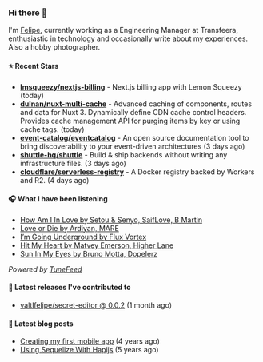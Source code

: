 ### Hi there 👋

I'm [Felipe](https://felipevm.com), currently working as a Engineering Manager at Transfeera, enthusiastic in technology and occasionally write about my experiences. Also a hobby photographer.

#### ⭐ Recent Stars
- **[lmsqueezy/nextjs-billing](https://github.com/lmsqueezy/nextjs-billing)** - Next.js billing app with Lemon Squeezy (today)
- **[dulnan/nuxt-multi-cache](https://github.com/dulnan/nuxt-multi-cache)** - Advanced caching of components, routes and data for Nuxt 3. Dynamically define CDN cache control headers. Provides cache management API for purging items by key or using cache tags. (today)
- **[event-catalog/eventcatalog](https://github.com/event-catalog/eventcatalog)** - An open source documentation tool to bring discoverability to your event-driven architectures  (3 days ago)
- **[shuttle-hq/shuttle](https://github.com/shuttle-hq/shuttle)** - Build &amp; ship backends without writing any infrastructure files. (3 days ago)
- **[cloudflare/serverless-registry](https://github.com/cloudflare/serverless-registry)** - A Docker registry backed by Workers and R2. (4 days ago)

#### 🎧 What I have been listening
- [How Am I In Love by Setou &amp; Senyo, SaifLove, B Martin](https://open.spotify.com/track/6nLH159GdzeFVocTd8qIOl)
- [Love or Die by Ardiyan, MARE](https://open.spotify.com/track/3pB0Dprmvibh84EQaOAggE)
- [I’m Going Underground by Flux Vortex](https://open.spotify.com/track/0efjjqr8RCTCWsGYFmmDBe)
- [Hit My Heart by Matvey Emerson, Higher Lane](https://open.spotify.com/track/2DUUqTnp4glcCkXiipn5dK)
- [Sun In My Eyes by Bruno Motta, Dopelerz](https://open.spotify.com/track/5peVFy6i8hfUrywrG0RxM4)

_Powered by [TuneFeed](https://tunefeed.app?ref=valtlfelipe-gh-profile)_ 

#### 🚀 Latest releases I've contributed to


- [valtlfelipe/secret-editor @ 0.0.2](https://github.com/valtlfelipe/secret-editor/releases/tag/0.0.2) (1 month ago)

#### 📄 Latest blog posts
- [Creating my first mobile app](https://felipevm.com/posts/creating-my-first-mobile-app/) (4 years ago)
- [Using Sequelize With Hapijs](https://felipevm.com/posts/using-sequelize-with-hapijs/) (5 years ago)
